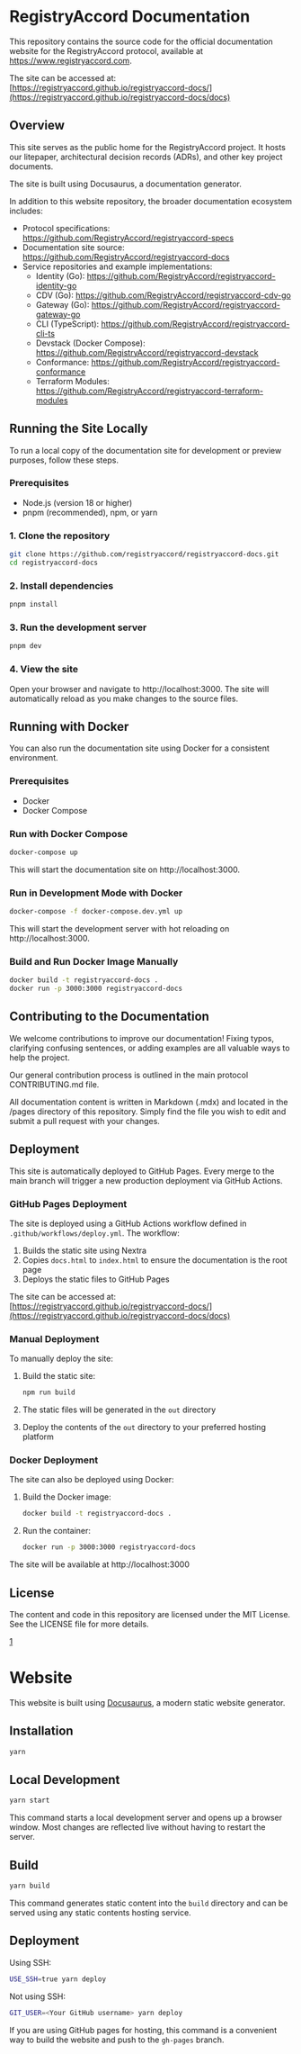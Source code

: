 # RegistryAccord Documentation

This repository contains the source code for the official documentation website for the RegistryAccord protocol, available at https://www.registryaccord.com.

The site can be accessed at: [https://registryaccord.github.io/registryaccord-docs/](https://registryaccord.github.io/registryaccord-docs/docs)

## Overview

This site serves as the public home for the RegistryAccord project. It hosts our litepaper, architectural decision records (ADRs), and other key project documents.

The site is built using Docusaurus, a documentation generator.

In addition to this website repository, the broader documentation ecosystem includes:
- Protocol specifications: https://github.com/RegistryAccord/registryaccord-specs
- Documentation site source: https://github.com/RegistryAccord/registryaccord-docs
- Service repositories and example implementations:
  - Identity (Go): https://github.com/RegistryAccord/registryaccord-identity-go
  - CDV (Go): https://github.com/RegistryAccord/registryaccord-cdv-go
  - Gateway (Go): https://github.com/RegistryAccord/registryaccord-gateway-go
  - CLI (TypeScript): https://github.com/RegistryAccord/registryaccord-cli-ts
  - Devstack (Docker Compose): https://github.com/RegistryAccord/registryaccord-devstack
  - Conformance: https://github.com/RegistryAccord/registryaccord-conformance
  - Terraform Modules: https://github.com/RegistryAccord/registryaccord-terraform-modules

## Running the Site Locally

To run a local copy of the documentation site for development or preview purposes, follow these steps.

### Prerequisites
- Node.js (version 18 or higher)
- pnpm (recommended), npm, or yarn

### 1. Clone the repository
```bash
git clone https://github.com/registryaccord/registryaccord-docs.git
cd registryaccord-docs
```

### 2. Install dependencies
```bash
pnpm install
```

### 3. Run the development server
```bash
pnpm dev
```

### 4. View the site
Open your browser and navigate to http://localhost:3000. The site will automatically reload as you make changes to the source files.

## Running with Docker

You can also run the documentation site using Docker for a consistent environment.

### Prerequisites
- Docker
- Docker Compose

### Run with Docker Compose
```bash
docker-compose up
```

This will start the documentation site on http://localhost:3000.

### Run in Development Mode with Docker
```bash
docker-compose -f docker-compose.dev.yml up
```

This will start the development server with hot reloading on http://localhost:3000.

### Build and Run Docker Image Manually
```bash
docker build -t registryaccord-docs .
docker run -p 3000:3000 registryaccord-docs
```

## Contributing to the Documentation

We welcome contributions to improve our documentation! Fixing typos, clarifying confusing sentences, or adding examples are all valuable ways to help the project.

Our general contribution process is outlined in the main protocol CONTRIBUTING.md file.

All documentation content is written in Markdown (.mdx) and located in the /pages directory of this repository. Simply find the file you wish to edit and submit a pull request with your changes.

## Deployment

This site is automatically deployed to GitHub Pages. Every merge to the main branch will trigger a new production deployment via GitHub Actions.

### GitHub Pages Deployment

The site is deployed using a GitHub Actions workflow defined in `.github/workflows/deploy.yml`. The workflow:

1. Builds the static site using Nextra
2. Copies `docs.html` to `index.html` to ensure the documentation is the root page
3. Deploys the static files to GitHub Pages

The site can be accessed at: [https://registryaccord.github.io/registryaccord-docs/](https://registryaccord.github.io/registryaccord-docs/docs)

### Manual Deployment

To manually deploy the site:

1. Build the static site:
   ```bash
   npm run build
   ```

2. The static files will be generated in the `out` directory

3. Deploy the contents of the `out` directory to your preferred hosting platform

### Docker Deployment

The site can also be deployed using Docker:

1. Build the Docker image:
   ```bash
   docker build -t registryaccord-docs .
   ```

2. Run the container:
   ```bash
   docker run -p 3000:3000 registryaccord-docs
   ```

The site will be available at http://localhost:3000

## License

The content and code in this repository are licensed under the MIT License. See the LICENSE file for more details.

[1](https://github.com/RegistryAccord/registryaccord-docs)

# Website

This website is built using [Docusaurus](https://docusaurus.io/), a modern static website generator.

## Installation

```bash
yarn
```

## Local Development

```bash
yarn start
```

This command starts a local development server and opens up a browser window. Most changes are reflected live without having to restart the server.

## Build

```bash
yarn build
```

This command generates static content into the `build` directory and can be served using any static contents hosting service.

## Deployment

Using SSH:

```bash
USE_SSH=true yarn deploy
```

Not using SSH:

```bash
GIT_USER=<Your GitHub username> yarn deploy
```

If you are using GitHub pages for hosting, this command is a convenient way to build the website and push to the `gh-pages` branch.

